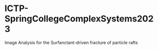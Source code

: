 # ICTP-SpringCollegeComplexSystems2023
Image Analysis for the Surfanctant-driven fracture of particle rafts
